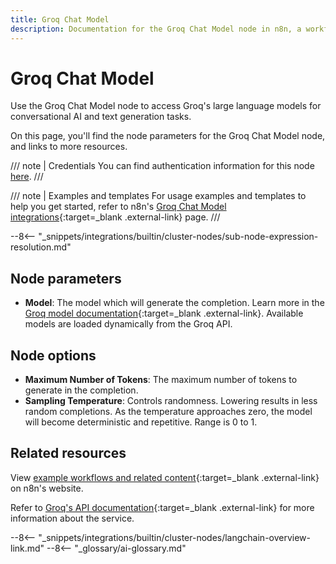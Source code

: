 ```yaml
---
title: Groq Chat Model 
description: Documentation for the Groq Chat Model node in n8n, a workflow automation platform. Includes details of operations and configuration, and links to examples and credentials information.
---
```


# Groq Chat Model

Use the Groq Chat Model node to access Groq's large language models for conversational AI and text generation tasks.

On this page, you'll find the node parameters for the Groq Chat Model node, and links to more resources.

/// note | Credentials 
You can find authentication information for this node [here](/integrations/builtin/credentials/groq/).
///

/// note | Examples and templates
For usage examples and templates to help you get started, refer to n8n's [Groq Chat Model integrations](https://n8n.io/integrations/groq-chat-model/){:target=_blank .external-link} page.
///	

--8<-- "_snippets/integrations/builtin/cluster-nodes/sub-node-expression-resolution.md"

## Node parameters

* **Model**: The model which will generate the completion. Learn more in the [Groq model documentation](https://console.groq.com/docs/models){:target=_blank .external-link}. 
	Available models are loaded dynamically from the Groq API.

## Node options

* **Maximum Number of Tokens**: The maximum number of tokens to generate in the completion.
* **Sampling Temperature**: Controls randomness. Lowering results in less random completions. As the temperature approaches zero, the model will become deterministic and repetitive. Range is 0 to 1.

## Related resources

View [example workflows and related content](https://n8n.io/integrations/groq-chat-model/){:target=_blank .external-link} on n8n's website.

Refer to [Groq's API documentation](https://console.groq.com/docs/quickstart){:target=_blank .external-link} for more information about the service.

--8<-- "_snippets/integrations/builtin/cluster-nodes/langchain-overview-link.md"
--8<-- "_glossary/ai-glossary.md"
